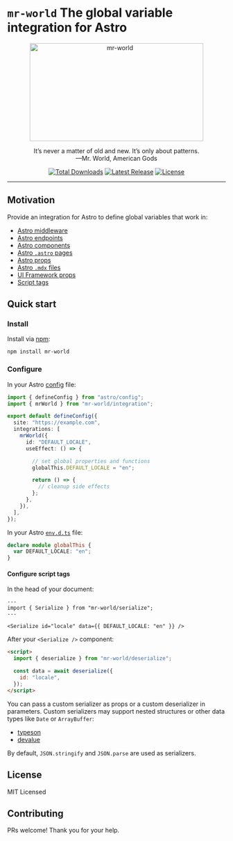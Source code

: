 # `mr-world` The global variable integration for Astro

<p align="center">
  <a href="https://github.com/jlarmstrongiv/mr-world#readme" target="_blank">
    <img alt="mr-world" src="https://raw.githubusercontent.com/jlarmstrongiv/mr-world/HEAD/logos/mr-world.jpg" width="400" height="225" style="max-width: 100%; object-fit: cover;">
  </a>
</p>

<p align="center">
  It’s never a matter of old and new. It’s only about patterns.
  <br />
  —Mr. World, American Gods
</p>

<p align="center">
  <a href="https://www.npmjs.com/package/mr-world"><img src="https://img.shields.io/npm/dt/mr-world.svg" alt="Total Downloads"></a>
  <!-- https://github.com/mr-world/mr-world/releases -->
  <a href="https://www.npmjs.com/package/mr-world?activeTab=versions"><img src="https://img.shields.io/npm/v/mr-world.svg" alt="Latest Release"></a>
  <a href="https://github.com/jlarmstrongiv/mr-world/blob/main/LICENSE.md"><img src="https://img.shields.io/npm/l/mr-world.svg" alt="License"></a>
</p>

---

## Motivation

Provide an integration for Astro to define global variables that work in:

- [Astro middleware](https://docs.astro.build/en/guides/middleware/)
- [Astro endpoints](/Users/jlarmst/Desktop/code/astro/astro-global-testing/README.md)
- [Astro components](https://docs.astro.build/en/core-concepts/astro-syntax/)
- [Astro `.astro` pages](https://docs.astro.build/en/core-concepts/astro-pages/)
- [Astro props](https://docs.astro.build/en/core-concepts/astro-components/#component-props)
- [Astro `.mdx` files](https://docs.astro.build/en/guides/markdown-content/)
- [UI Framework props](https://docs.astro.build/en/core-concepts/framework-components/)
- [Script tags](https://docs.astro.build/en/guides/client-side-scripts/)

## Quick start

### Install

Install via [npm](https://www.npmjs.com/package/mr-world):

```shell
npm install mr-world
```

### Configure

In your Astro [config](https://docs.astro.build/en/guides/configuring-astro/#supported-config-file-types) file:

```ts
import { defineConfig } from "astro/config";
import { mrWorld } from "mr-world/integration";

export default defineConfig({
  site: "https://example.com",
  integrations: [
    mrWorld({
      id: "DEFAULT_LOCALE",
      useEffect: () => {

        // set global properties and functions
        globalThis.DEFAULT_LOCALE = "en";

        return () => {
          // cleanup side effects
        };
      },
    }),
  ],
});
```

In your Astro [`env.d.ts`](https://docs.astro.build/en/guides/typescript/#extending-window-and-globalthis) file:

```ts
declare module globalThis {
  var DEFAULT_LOCALE: "en";
}
```

#### Configure script tags

In the head of your document:

```astro
---
import { Serialize } from "mr-world/serialize";
---

<Serialize id="locale" data={{ DEFAULT_LOCALE: "en" }} />
```

After your `<Serialize />` component:

```html
<script>
  import { deserialize } from "mr-world/deserialize";

  const data = await deserialize({
    id: "locale",
  });
</script>
```

You can pass a custom serializer as props or a custom deserializer in parameters. Custom serializers may support nested structures or other data types like `Date` or `ArrayBuffer`:

- [typeson](https://www.npmjs.com/package/typeson)
- [devalue](https://www.npmjs.com/package/devalue)

By default, `JSON.stringify` and `JSON.parse` are used as serializers.

## License

MIT Licensed

## Contributing

PRs welcome! Thank you for your help.
